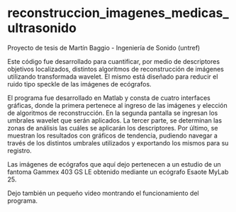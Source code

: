 # reconstruccion_imagenes_medicas_ultrasonido
Proyecto de tesis de Martín Baggio - Ingeniería de Sonido (untref)

Este código fue desarrollado para cuantificar, por medio de descriptores objetivos localizados, distintos algoritmos de reconstrucción de imágenes utilizando transformada wavelet. El mismo está diseñado para reducir el ruido tipo speckle de las imágenes de ecógrafos. 

El programa fue desarrollado en Matlab y consta de cuatro interfaces gráficas, donde la primera pertenece al ingreso de las imágenes y elección de algoritmos de reconstrucción. En la segunda pantalla se ingresan los umbrales wavelet que serán aplicados. La tercer parte, se determinan las zonas de análisis las cuáles se aplicarán los descriptores. Por último, se muestran los resultados con gráficos de tendencia, pudiendo navegar a través de los distintos umbrales utilizados y exportando los mismos para su registro. 

Las imágenes de ecógrafos que aquí dejo pertenecen a un estudio de un fantoma Gammex 403 GS LE obtenido mediante un ecógrafo Esaote MyLab 25.

Dejo también un pequeño video montrando el funcionamiento del programa. 
